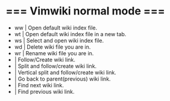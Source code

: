 # === Vimwiki normal mode ===

- <Leader>ww    | Open default wiki index file.
- <Leader>wt    | Open default wiki index file in a new tab.
- <Leader>ws    | Select and open wiki index file.
- <Leader>wd    | Delete wiki file you are in.
- <Leader>wr    | Rename wiki file you are in.
- <Enter>       | Follow/Create wiki link.
- <Shift-Enter> | Split and follow/create wiki link.
- <Ctrl-Enter>  | Vertical split and follow/create wiki link.
- <Backspace>   | Go back to parent(previous) wiki link.
- <Tab>         | Find next wiki link.
- <Shift-Tab>   | Find previous wiki link.
